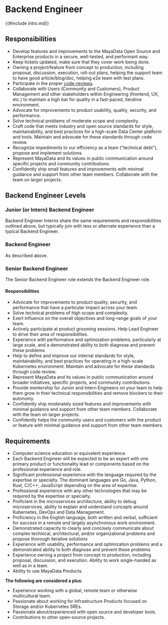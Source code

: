 # Backend Engineer

{{#include intro.md}}

## Responsibilities
- Develop features and improvements to the MayaData Open Source and Enterprise products in a secure, well-tested, and performant way.
- Keep tickets updated, make sure that they cover work being done.
- Owning a project/feature from concept to production, including proposal, discussion, execution, roll-out plans, helping the support team to have good article/blog/doc, helping e2e team with test plans.
- Participate in the proper [code-reviews](/craft/code-review.md).
- Collaborate with Users (Community and Customers), Product Management and other stakeholders within Engineering (frontend, UX, etc.) to maintain a high bar for quality in a fast-paced, iterative environment.
- Advocate for improvements to product usability, quality, security, and performance.
- Solve technical problems of moderate scope and complexity.
- Craft code that meets industry and open source standards for style, maintainability, and best practices for a high-scale Data Center platform and tools. Maintain and advocate for these standards through code review.
- Recognize impediments to our efficiency as a team ("technical debt"), propose and implement solutions.
- Represent MayaData and its values in public communication around specific projects and community contributions.
- Confidently ship small features and improvements with minimal guidance and support from other team members. Collaborate with the team on larger projects.

## Backend Engineer Levels
### Junior (or Intern) Backend Engineer
Backend Engineer Interns share the same requirements and responsibilities outlined above, but typically join with less or alternate experience than a typical Backend Engineer.

### Backend Engineer
As described above.

### Senior Backend Engineer
The Senior Backend Engineer role extends the Backend Engineer role.

#### Responsibilities
- Advocate for improvements to product quality, security, and performance that have a particular impact across your team.
- Solve technical problems of high scope and complexity.
- Exert influence on the overall objectives and long-range goals of your team.
- Actively participate at product grooming sessions. Help Lead Engineer to drive their area of responsibilities.
- Experience with performance and optimization problems, particularly at large scale, and a demonstrated ability to both diagnose and prevent these problems
- Help to define and improve our internal standards for style, maintainability, and best practices for operating in a high-scale Kubernetes environment. Maintain and advocate for these standards through code review.
- Represent MayaData and its values in public communication around broader initiatives, specific projects, and community contributions.
- Provide mentorship for Junior and Intern Engineers on your team to help them grow in their technical responsibilities and remove blockers to their autonomy.
- Confidently ship moderately sized features and improvements with minimal guidance and support from other team members. Collaborate with the team on larger projects.
- Confidently helps the community users and customers with the product or feature with minimal guidance and support from other team members.

## Requirements
- Computer science education or equivalent experience.
- Each Backend Engineer will be expected to be an expert with one primary product or functionality lead or components based on the professional experience and role.
- Significant professional experience with the language required by the expertise or specialty. The dominant languages are Go, Java, Python, Rust, C/C++, JavaScript depending on the area of expertise.
- Professional experience with any other technologies that may be required by the expertise or specialty.
- Proficient in the microservices architecture, ability to debug microservices, ability to explain and understand concepts around Kubernetes, DevOps and Data Management.
- Proficiency in the English language, both written and verbal, sufficient for success in a remote and largely asynchronous work environment.
- Demonstrated capacity to clearly and concisely communicate about complex technical, architectural, and/or organizational problems and propose thorough iterative solutions
- Experience with usability, performance and optimization problems and a demonstrated ability to both diagnose and prevent these problems
- Experience owning a project from concept to production, including proposal, discussion, and execution. Ability to work single-handed as well as in a team.
- Ability to use MayaData Products.

**The following are considered a plus**:
- Experience working with a global, remote team or otherwise multicultural team.
- Passionate about working for Infrastructure Products focused on Storage and/or Kubernetes SREs.
- Passionate about/experienced with open source and developer tools.
- Contributions to other open-source projects.
